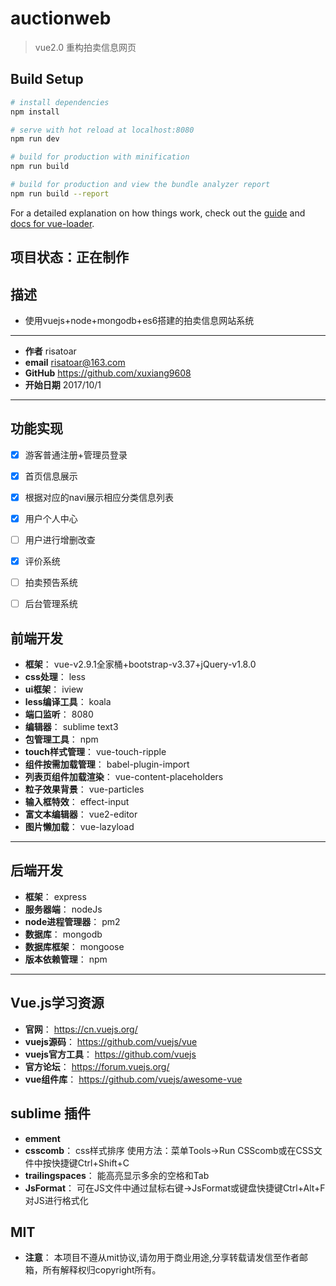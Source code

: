 # auctionweb

> vue2.0 重构拍卖信息网页

## Build Setup

``` bash
# install dependencies
npm install

# serve with hot reload at localhost:8080
npm run dev

# build for production with minification
npm run build

# build for production and view the bundle analyzer report
npm run build --report
```

For a detailed explanation on how things work, check out the [guide](http://vuejs-templates.github.io/webpack/) and [docs for vue-loader](http://vuejs.github.io/vue-loader).

## 项目状态：正在制作
## 描述
- 使用vuejs+node+mongodb+es6搭建的拍卖信息网站系统
 -------------------
- **作者**   risatoar
- **email** risatoar@163.com
- **GitHub** https://github.com/xuxiang9608
- **开始日期**  2017/10/1
 -------------------

## 功能实现
- [x] 游客普通注册+管理员登录
- [x] 首页信息展示
- [x] 根据对应的navi展示相应分类信息列表
- [x] 用户个人中心
- [ ] 用户进行增删改查
- [x] 评价系统
- [ ] 拍卖预告系统
- [ ] 后台管理系统


## 前端开发
- **框架**： vue-v2.9.1全家桶+bootstrap-v3.37+jQuery-v1.8.0
- **css处理**： less
- **ui框架**：  iview
- **less编译工具**： koala
- **端口监听**： 8080
- **编辑器**：  sublime text3
- **包管理工具**：  npm
- **touch样式管理**：  vue-touch-ripple
- **组件按需加载管理**：  babel-plugin-import
- **列表页组件加载渲染**：  vue-content-placeholders
- **粒子效果背景**：  vue-particles
- **输入框特效**：  effect-input
- **富文本编辑器**：  vue2-editor
- **图片懒加载**：  vue-lazyload
 -------------------

## 后端开发
- **框架**： express
- **服务器端**：  nodeJs
- **node进程管理器**：  pm2
- **数据库**：  mongodb
- **数据库框架**： mongoose
- **版本依赖管理**：  npm
 -------------------

## Vue.js学习资源
- **官网**：  https://cn.vuejs.org/
- **vuejs源码**：  https://github.com/vuejs/vue
- **vuejs官方工具**：  https://github.com/vuejs
- **官方论坛**：  https://forum.vuejs.org/
- **vue组件库**：  https://github.com/vuejs/awesome-vue

## sublime 插件
- **emment**
- **csscomb**： css样式排序 使用方法：菜单Tools->Run CSScomb或在CSS文件中按快捷键Ctrl+Shift+C
- **trailingspaces**： 能高亮显示多余的空格和Tab
- **JsFormat**： 可在JS文件中通过鼠标右键->JsFormat或键盘快捷键Ctrl+Alt+F对JS进行格式化

## MIT
- **注意**： 本项目不遵从mit协议,请勿用于商业用途,分享转载请发信至作者邮箱，所有解释权归copyright所有。

